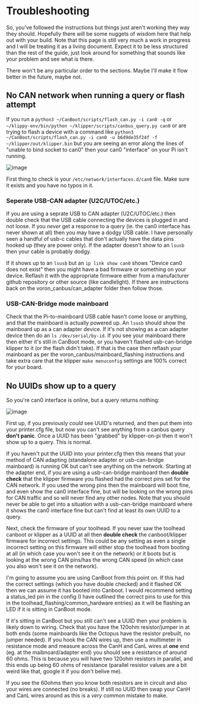 # Troubleshooting

So, you've followed the instructions but things just aren't working they way they should. Hopefully there will be some nuggets of wisdom here that help out with your build. Note that this page is still very much a work in progress and I will be treating it as a living document. Expect it to be less structured than the rest of the guide, just look around for something that sounds like your problem and see what is there.

There won't be any particular order to the sections. Maybe I'll make it flow better in the future, maybe not.


## No CAN network when running a query or flash attempt

If you run a `python3 ~/CanBoot/scripts/flash_can.py -i can0 -q` or `~/klippy-env/bin/python ~/klipper/scripts/canbus_query.py can0` or are trying to flash a device with a command like `python3 ~/CanBoot/scripts/flash_can.py -i can0 -u b6d9de35f24f -f ~/klipper/out/klipper.bin` but you are seeing an error along the lines of "unable to bind socket to can0" then your can0 "interface" on your Pi isn't running.

![image](https://user-images.githubusercontent.com/124253477/235117239-009ab013-d9ba-4524-81d4-a73c8990c2a7.png)

First thing to check is your `/etc/network/interfaces.d/can0` file. Make sure it exists and you have no typos in it.

### Seperate USB-CAN adapter (U2C/UTOC/etc.)

If you are using a seprate USB to CAN adapter (U2C/UTOC/etc.) then double check that the USB cable connecting the devices is plugged in and not loose. If you *never* get a response to a query (ie. the can0 interface has never shown at all) then you may have a dodgy USB cable. I have personally seen a handful of usb-c cables that don't actually have the data pins hooked up (they are power only). If the adapter doesn't show to an `lsusb` then your cable is probably dodgy.

If it shows up to an `lsusb` but an `ip link show can0` shows "Device can0 does not exist" then you might have a bad firmware or something on your device. Reflash it with the appropriate firmware either from a manufacturer github repository or other source (like candlelight). If there are instructions back on the voron_canbus/can_adapter folder then follow those.

### USB-CAN-Bridge mode mainboard

Check that the Pi-to-mainboard USB cable hasn't come loose or anything, and that the mainboard is actually powered up. An `lsusb` should show the mainboard up as a can adapter device. If it's not showing as a can adapter device then do an `ls /dev/serial/by-id`. If you see your mainboard there then either it's still in CanBoot mode, or you haven't flashed usb-can-bridge klipper to it (or the flash didn't take). If that is the case then reflash your mainboard as per the voron_canbus/mainboard_flashing instructions and take extra care that the klipper `make menuconfig` settings are 100% correct for your board.

## No UUIDs show up to a query

So you're can0 interface is online, but a query returns nothing:

![image](https://user-images.githubusercontent.com/124253477/235122048-e39c4fb0-6163-4469-b1fa-aa9dddfe69b2.png)

First up, if you previously *could* see UUID's returned, and then put them into your printer.cfg file, but now you can't see anything from a canbus query **don't panic**. Once a UUID has been "grabbed" by klipper-on-pi then it won't show up to a query. This is normal.

If you haven't put the UUID into your printer.cfg then this means that your method of CAN adapting (standalone adapter or usb-can-bridge mainboard) is running OK but can't see anything on the network. Starting at the adapter end, if you are using a usb-can-bridge mainboard then **double check** that the klipper firmware you flashed had the correct pins set for the CAN network. If you used the wrong pins then the mainboard will boot fine, and even show the can0 interface fine, but will be looking on the wrong pins for CAN traffic and so will never find any other nodes. Note that you should never be able to get into a situation with a usb-can-bridge mainboard where it shows the can0 interface fine but can't find at least its own UUID to a query. 

Next, check the firmware of your toolhead. If you never saw the toolhead canboot or klipper as a UUID at all then **double check** the canboot/klipper firmware for incorrect settings. This could be any setting as even a single incorrect setting on this firmware will either stop the toolhead from booting at all (in which case you won't see it on the network) or it boots but is looking at the wrong CAN pins/has the wrong CAN speed (in which case you also won't see it on the network).

I'm going to assume you are using CanBoot from this point on. If this had the correct settings (which you have double checked) and it flashed OK then we can assume it has booted into Canboot. I would recommend setting a status_led pin in the config (I have outlined the correct pins to use for this in the toolhead_flashing/common_hardware entries) as it will be flashing an LED if it is sitting in CanBoot mode.

If it's sitting in CanBoot but you still can't see a UUID then your problem is likely down to wiring. Check that you have the 120ohm resistor/jumper in at both ends (some mainboards like the Octopus have the resistor prebuilt, no jumper needed). If you hook the CAN wires up, then use a multimeter in resistance mode and measure across the CanH and CanL wires at **one** end (eg. at the maibnoard/adapter end) you should see a resistance of around 60 ohms. This is because you will have two 120ohm resistors in parallel, and this ends up being 60 ohms of resistance (parallel resistor values are a bit weird like that, google it if you don't belive me).

If you see the 60ohms then you know both resistors are in circuit and also your wires are connected (no breaks). If still no UUID then swap your CanH and CanL wires around as this is a *very* common mistake to make.



